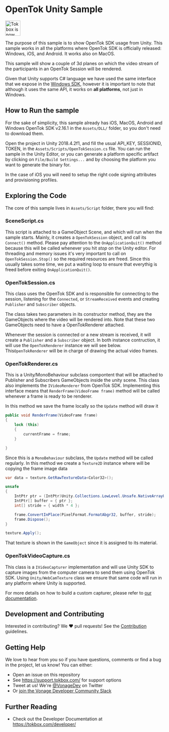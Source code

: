 # OpenTok Unity Sample

<img src="https://assets.tokbox.com/img/vonage/Vonage_VideoAPI_black.svg" height="48px" alt="Tokbox is now known as Vonage" />

The purpose of this sample is to show OpenTok SDK usage from Unity. This sample works in all the platforms where OpenTok SDK is officially released: Windows, iOS, and Android. It works also on MacOS.

This sample will show a couple of 3d planes on which the video stream of the participants in an OpenTok Session will be rendered.

Given that Unity supports C# language we have used the same interface that we expose in the [Windows SDK](https://tokbox.com/developer/sdks/windows/reference/), however it is important to note that although it uses the same API, it works on **all platforms**, not just in Windows.

## How to Run the sample

For the sake of simplicity, this sample already has iOS, MacOS, Android and Windows OpenTok SDK v2.16.1 in the `Assets/DLL/` folder, so you don't need to download them.

Open the project in Unity 2018.4.2f1, and fill the usual API_KEY, SESSIONID, TOKEN, in the `Assets/Scripts/OpenTokSession.cs` file.
You can run the sample in the Unity Editor, or you can generate a platform specific artifact by clicking on `File/Build Settings...` and by choosing the platform you want to generate the binary for.

In the case of iOS you will need to setup the right code signing attributes and provisioning profiles.

## Exploring the Code

The core of this sample lives in `Assets/Script` folder, there you will find:

### SceneScript.cs

This script is attached to a GameObject Scene, and which will run when the sample starts. Mainly, it creates a `OpenTokSession` object, and call its `Connect()` method. Please pay attention to the `OnApplicationQuit()` method because this will be called whenever you hit _stop_ on the Unity editor. For threading and memory issues it's very important to call on `OpenTokSession.Stop()` so the required resources are freed. Since this usually takes some time, we put a waiting loop to ensure that everythig is freed before exiting `OnApplicationQuit()`.

### OpenTokSession.cs

This class uses the OpenTok SDK and is responsible for connecting to the session, listening for the `Connected`, or `StreamReceived` events and creating `Publisher` and `Subscriber` objects.

The class takes two parameters in its constructor method, they are the GameObjects where the video will be rendered into. Note that these two GameObjects need to have a OpenTokRenderer attached.

Whenever the session is connected or a new stream is received, it will create a `Publisher` and a `Subscriber` object. In both instance contruction, it will use the `OpenTokRenderer` instance we will see below. This`OpenTokRenderer` will be in charge of drawing the actual video frames.

### OpenTokRenderer.cs

This is a Unity/MonoBehaviour subclass compontent that will be attached to Publisher and Subscribers GameObjects inside the unity scene. This class also implements the `IVideoRenderer` from OpenTok SDK. Implementing this interface means that `RenderFrame(VideoFrame frame)` method will be called whenever a frame is ready to be renderer.

In this method we save the frame locally so the `Update` method will draw it

```csharp
public void RenderFrame(VideoFrame frame)
{
    lock (this)
    {
        currentFrame = frame;
    }

}
```

Since this is a `MonoBehaviour` subclass, the `Update` method will be called regularly. In this method we create a `Texture2D` instance where will be copying the frame image data

```csharp
var data = texture.GetRawTextureData<Color32>();

unsafe
{
    IntPtr ptr = (IntPtr)Unity.Collections.LowLevel.Unsafe.NativeArrayUnsafeUtility.GetUnsafePtr<Color32>(data);
    IntPtr[] buffer = { ptr };
    int[] stride = { width * 4 };

    frame.ConvertInPlace(PixelFormat.FormatAbgr32, buffer, stride);
    frame.Dispose();
}

texture.Apply();
```

That texture is shown in the `GameObject` since it is assigned to its material.

### OpenTokVideoCapture.cs

This class is a `IVideoCapturer` implementation and will use Unity SDK to capture images from the computer camera to send them using OpenTok SDK. Using `Unity/WebCamTexture` class we ensure that same code will run in any platform where Unity is supported.

For more details on how to build a custom capturer, please refer to [our documentation](https://tokbox.com/developer/sdks/windows/reference/interface_open_tok_1_1_i_video_capturer.html).

## Development and Contributing

Interested in contributing? We :heart: pull requests! See the
[Contribution](CONTRIBUTING.md) guidelines.

## Getting Help

We love to hear from you so if you have questions, comments or find a bug in the project, let us know! You can either:

- Open an issue on this repository
- See <https://support.tokbox.com/> for support options
- Tweet at us! We're [@VonageDev](https://twitter.com/VonageDev) on Twitter
- Or [join the Vonage Developer Community Slack](https://developer.nexmo.com/community/slack)

## Further Reading

- Check out the Developer Documentation at <https://tokbox.com/developer/>

